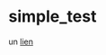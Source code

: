 # simple_test
un [lien](http://example.com](https://hamzaarib.github.io/simple_test/)https://hamzaarib.github.io/simple_test/)
